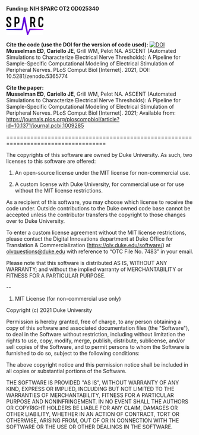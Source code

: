 **Funding: NIH SPARC OT2 OD025340**  

[<img src="./config/system/images/sparc-logo-primary.tif" alt="drawing" width="100"/>](https://reporter.nih.gov/project-details/9525478#description)

**Cite the code (use the DOI for the version of code used):**  [![DOI](https://zenodo.org/badge/379064819.svg)](https://zenodo.org/badge/latestdoi/379064819)  
**Musselman ED**, **Cariello JE**, Grill WM, Pelot NA. ASCENT (Automated Simulations to Characterize Electrical Nerve Thresholds): A Pipeline for Sample-Specific Computational Modeling of Electrical Stimulation of Peripheral Nerves. PLoS Comput Biol [Internet]. 2021, DOI: 10.5281/zenodo.5365774

**Cite the paper:**  
**Musselman ED**, **Cariello JE**, Grill WM, Pelot NA. ASCENT (Automated Simulations to Characterize Electrical Nerve Thresholds): A Pipeline for Sample-Specific Computational Modeling of Electrical Stimulation of Peripheral Nerves. PLoS Comput Biol [Internet]. 2021; Available from: https://journals.plos.org/ploscompbiol/article?id=10.1371/journal.pcbi.1009285  

===================================================================================

The copyrights of this software are owned by Duke University. As such, two licenses to this software are offered:

1. An open-source license under the MIT license for non-commercial use.

2. A custom license with Duke University, for commercial use or for use without the MIT license restrictions. 

As a recipient of this software, you may choose which license to receive the code under. Outside contributions to the Duke owned code base cannot be accepted unless the contributor transfers the copyright to those changes over to Duke University.

To enter a custom license agreement without the MIT license restrictions, please contact the Digital Innovations department at Duke Office for Translation & Commercialization (https://olv.duke.edu/software/) at olvquestions@duke.edu with reference to “OTC File No. 7483” in your email. 

 

Please note that this software is distributed AS IS, WITHOUT ANY WARRANTY; and without the implied warranty of MERCHANTABILITY or FITNESS FOR A PARTICULAR PURPOSE.

--

1. MIT License (for non-commercial use only)

Copyright (c) 2021 Duke University

Permission is hereby granted, free of charge, to any person obtaining a copy
of this software and associated documentation files (the "Software"), to deal
in the Software without restriction, including without limitation the rights
to use, copy, modify, merge, publish, distribute, sublicense, and/or sell
copies of the Software, and to permit persons to whom the Software is
furnished to do so, subject to the following conditions:

The above copyright notice and this permission notice shall be included in all
copies or substantial portions of the Software.

THE SOFTWARE IS PROVIDED "AS IS", WITHOUT WARRANTY OF ANY KIND, EXPRESS OR
IMPLIED, INCLUDING BUT NOT LIMITED TO THE WARRANTIES OF MERCHANTABILITY,
FITNESS FOR A PARTICULAR PURPOSE AND NONINFRINGEMENT. IN NO EVENT SHALL THE
AUTHORS OR COPYRIGHT HOLDERS BE LIABLE FOR ANY CLAIM, DAMAGES OR OTHER
LIABILITY, WHETHER IN AN ACTION OF CONTRACT, TORT OR OTHERWISE, ARISING FROM,
OUT OF OR IN CONNECTION WITH THE SOFTWARE OR THE USE OR OTHER DEALINGS IN THE
SOFTWARE.
